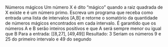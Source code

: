 Números mágicos
Um número X é dito “mágico” quando a raiz quadrada de X existe e é um número primo.
Escreva um programa que receba como entrada uma lista de intervalos [A,B] e retorne o
somatório da quantidade de números mágicos encontrados em cada intervalo. É garantido
que os números A e B serão inteiros positivos e que A será sempre menor ou igual que B
Para a entrada: [[8,27], [49,49]]
Resultado: 3
Seriam os números 9 e 25 do primeiro intervalo e 49 do segundo
